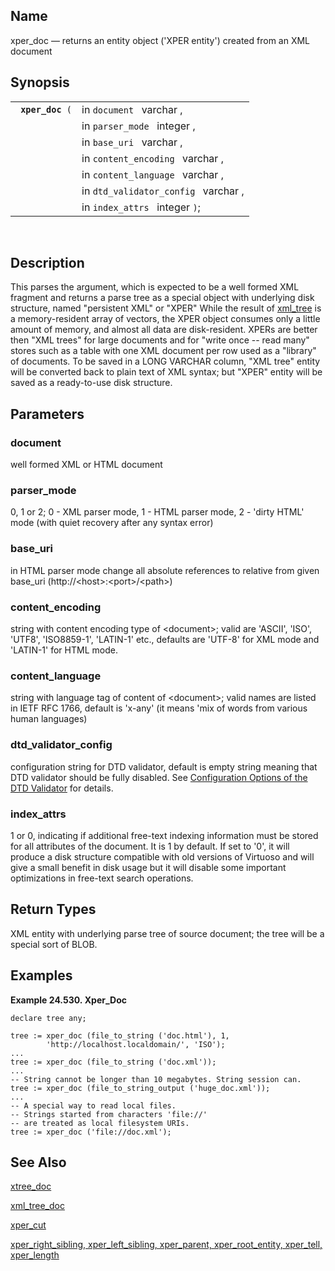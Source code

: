 <div id="fn_xper_doc" class="refentry">

<div class="titlepage">

</div>

<div class="refnamediv">

## Name

xper_doc — returns an entity object ('XPER entity') created from an XML
document

</div>

<div class="refsynopsisdiv">

## Synopsis

<div id="fsyn_xper_doc" class="funcsynopsis">

|                       |                                      |
|-----------------------|--------------------------------------|
| ` `**`xper_doc`**` (` | in `document ` varchar ,             |
|                       | in `parser_mode ` integer ,          |
|                       | in `base_uri ` varchar ,             |
|                       | in `content_encoding ` varchar ,     |
|                       | in `content_language ` varchar ,     |
|                       | in `dtd_validator_config ` varchar , |
|                       | in `index_attrs ` integer `)`;       |

<div class="funcprototype-spacer">

 

</div>

</div>

</div>

<div id="desc_76" class="refsect1">

## Description

This parses the argument, which is expected to be a well formed XML
fragment and returns a parse tree as a special object with underlying
disk structure, named "persistent XML" or "XPER" While the result of
<a href="fn_xml_tree.html" class="link" title="xml_tree">xml_tree</a> is
a memory-resident array of vectors, the XPER object consumes only a
little amount of memory, and almost all data are disk-resident. XPERs
are better then "XML trees" for large documents and for "write once --
read many" stores such as a table with one XML document per row used as
a "library" of documents. To be saved in a LONG VARCHAR column, "XML
tree" entity will be converted back to plain text of XML syntax; but
"XPER" entity will be saved as a ready-to-use disk structure.

</div>

<div id="params_40" class="refsect1">

## Parameters

<div id="id124230" class="refsect2">

### document

well formed XML or HTML document

</div>

<div id="id124233" class="refsect2">

### parser_mode

0, 1 or 2; 0 - XML parser mode, 1 - HTML parser mode, 2 - 'dirty HTML'
mode (with quiet recovery after any syntax error)

</div>

<div id="id124236" class="refsect2">

### base_uri

in HTML parser mode change all absolute references to relative from
given base_uri (http://\<host\>:\<port\>/\<path\>)

</div>

<div id="id124239" class="refsect2">

### content_encoding

string with content encoding type of \<document\>; valid are 'ASCII',
'ISO', 'UTF8', 'ISO8859-1', 'LATIN-1' etc., defaults are 'UTF-8' for XML
mode and 'LATIN-1' for HTML mode.

</div>

<div id="id124242" class="refsect2">

### content_language

string with language tag of content of \<document\>; valid names are
listed in IETF RFC 1766, default is 'x-any' (it means 'mix of words from
various human languages)

</div>

<div id="id124245" class="refsect2">

### dtd_validator_config

configuration string for DTD validator, default is empty string meaning
that DTD validator should be fully disabled. See
<a href="dtd_config.html" class="link"
title="15.7.2. Configuration Options of the DTD Validator">Configuration
Options of the DTD Validator</a> for details.

</div>

<div id="id124249" class="refsect2">

### index_attrs

1 or 0, indicating if additional free-text indexing information must be
stored for all attributes of the document. It is 1 by default. If set to
'0', it will produce a disk structure compatible with old versions of
Virtuoso and will give a small benefit in disk usage but it will disable
some important optimizations in free-text search operations.

</div>

</div>

<div id="ret_23" class="refsect1">

## Return Types

XML entity with underlying parse tree of source document; the tree will
be a special sort of BLOB.

</div>

<div id="examples_26" class="refsect1">

## Examples

<div id="ex_xper_doc" class="example">

**Example 24.530. Xper_Doc**

<div class="example-contents">

``` screen
declare tree any;

tree := xper_doc (file_to_string ('doc.html'), 1,
        'http://localhost.localdomain/', 'ISO');
...
tree := xper_doc (file_to_string ('doc.xml'));
...
-- String cannot be longer than 10 megabytes. String session can.
tree := xper_doc (file_to_string_output ('huge_doc.xml'));
...
-- A special way to read local files.
-- Strings started from characters 'file://'
-- are treated as local filesystem URIs.
tree := xper_doc ('file://doc.xml');
```

</div>

</div>

  

</div>

<div id="seealso_48" class="refsect1">

## See Also

<a href="fn_xtree_doc.html" class="link" title="xtree_doc">xtree_doc</a>

<a href="fn_xml_tree_doc.html" class="link"
title="xml_tree_doc">xml_tree_doc</a>

<a href="fn_xper_cut.html" class="link" title="xper_cut">xper_cut</a>

<a href="fn_xper_right_sibling.html" class="link"
title="XPER navigation">xper_right_sibling, xper_left_sibling,
xper_parent, xper_root_entity, xper_tell, xper_length</a>

</div>

</div>
